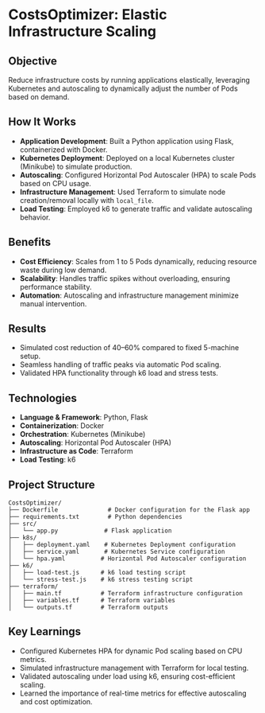 # CostsOptimizer: Elastic Infrastructure Scaling

## Objective
Reduce infrastructure costs by running applications elastically, leveraging Kubernetes and autoscaling to dynamically adjust the number of Pods based on demand.

## How It Works
- **Application Development**: Built a Python application using Flask, containerized with Docker.
- **Kubernetes Deployment**: Deployed on a local Kubernetes cluster (Minikube) to simulate production.
- **Autoscaling**: Configured Horizontal Pod Autoscaler (HPA) to scale Pods based on CPU usage.
- **Infrastructure Management**: Used Terraform to simulate node creation/removal locally with `local_file`.
- **Load Testing**: Employed k6 to generate traffic and validate autoscaling behavior.

## Benefits
- **Cost Efficiency**: Scales from 1 to 5 Pods dynamically, reducing resource waste during low demand.
- **Scalability**: Handles traffic spikes without overloading, ensuring performance stability.
- **Automation**: Autoscaling and infrastructure management minimize manual intervention.

## Results
- Simulated cost reduction of 40–60% compared to fixed 5-machine setup.
- Seamless handling of traffic peaks via automatic Pod scaling.
- Validated HPA functionality through k6 load and stress tests.

## Technologies
- **Language & Framework**: Python, Flask
- **Containerization**: Docker
- **Orchestration**: Kubernetes (Minikube)
- **Autoscaling**: Horizontal Pod Autoscaler (HPA)
- **Infrastructure as Code**: Terraform
- **Load Testing**: k6

## Project Structure
```
CostsOptimizer/
├── Dockerfile              # Docker configuration for the Flask app
├── requirements.txt        # Python dependencies
├── src/
│   └── app.py             # Flask application
├── k8s/
│   ├── deployment.yaml    # Kubernetes Deployment configuration
│   ├── service.yaml       # Kubernetes Service configuration
│   └── hpa.yaml          # Horizontal Pod Autoscaler configuration
├── k6/
│   ├── load-test.js      # k6 load testing script
│   └── stress-test.js    # k6 stress testing script
├── terraform/
│   ├── main.tf           # Terraform infrastructure configuration
│   ├── variables.tf      # Terraform variables
│   └── outputs.tf        # Terraform outputs
```

## Key Learnings
- Configured Kubernetes HPA for dynamic Pod scaling based on CPU metrics.
- Simulated infrastructure management with Terraform for local testing.
- Validated autoscaling under load using k6, ensuring cost-efficient scaling.
- Learned the importance of real-time metrics for effective autoscaling and cost optimization.
